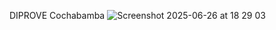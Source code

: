DIPROVE Cochabamba
![Screenshot 2025-06-26 at 18 29 03](https://github.com/user-attachments/assets/6b5b5c7a-001f-4bcf-a652-881f7f7ba01d)
